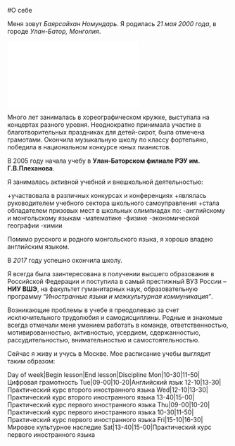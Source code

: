 #О себе

Меня зовут *Баярсайхан Номундарь*. Я родилась *21 мая 2000 года*, в городе *Улан-Батор, Монголия*.

![](file:///C:/Users/Nka/Desktop/photo_nomundari.pdf)

Много лет занималась в хореографическом кружке, выступала на концертах разного уровня. Неоднократно принимала участие в благотворительных праздниках для детей-сирот, была отмечена грамотами. Окончила музыкальную школу по классу фортепьяно, победила в национальном конкурсе юных пианистов.

В 2005 году начала учебу в **Улан-Баторском филиале РЭУ им. Г.В.Плеханова**. 

Я занималась активной учебной и внешкольной деятельностью: 

+участвовала в различных конкурсах и конференциях
+являлась руководителем учебного сектора школьного самоуправления
+стала обладателем призовых мест в школьных олимпиадах по:
   -английскому и монгольскому языкам
   -математике
   -физике
   -экономической географии
   -химии
   
Помимо русского и родного монгольского языка, я хорошо владею английским языком.

В *2017* году успешно окончила школу.

Я всегда была заинтересована в получении высшего образования в Российской Федерации и поступила в самый престижный ВУЗ России – **НИУ ВШЭ**,  на факультет гуманитарных наук,  образовательную программу *“Иностранные языки и межкультурная коммуникация”*.

Возникающие проблемы в учебе я преодолеваю за счет исключительного трудолюбия и самодисциплины. Родные и знакомые всегда отмечали меня умением работать в команде, ответственностью, мотивированностью, активностью, усердием, сдержанностью, рассудительностью, внимательностью и самостоятельностью.

Сейчас я живу и учусь в Москве. Мое расписание учебы выглядит таким образом:

Day of week|Begin lesson|End lesson|Discipline
Mon|10-30|11-50|Цифровая грамотность 
Tue|09-00|10-20|Английский язык
	  12-10|13-30|Практический курс второго иностранного языка
Wed|12-10|13-30|Практический курс второго иностранного языка
	  13-40|15-00|Практический курс первого иностранного языка 
Thu|09-00|10-20|Практический курс первого иностранного языка 
	  10-30|11-50|Практический курс первого иностранного языка 
Fri|15-10|16-30|Мировое культурное наследие 
Sat|13-40|15-00|Практический курс первого иностранного языка 
